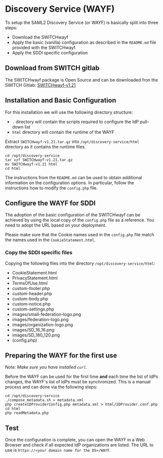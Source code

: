 # Discovery Service (WAYF)
To setup the SAML2 Discovery Service (or WAYF) is basically split into three steps:

* Download the SWITCHwayf
* Apply the basic (vanilla) configuration as described in the `README.md` file provided with the SWITCHwayf.
* Apply the SDDI specific configuration

## Download from SWITCH gitlab
The SWITCHwayf package is Open Source and can be downloaded fron the SWITCH Gitlab:
[SWITCHwayf-v1.21](https://gitlab.switch.ch/aai/SWITCHwayf/-/archive/v1.21/SWITCHwayf-v1.21.tar.gz)

## Installation and Basic Configuration
For this installation we will use the following directory structure:

* `.` directory will contain the scripts required to configure the IdP pull-down list
* `html` directory will contain the runtime of the WAYF

Extract `SWITCHwayf-v1.21.tar.gz` into `/opt/discovery-service/html` directory as it contains the runtime files.

````
cd /opt/discovery-service
tar xzf SWITCHwayf-v1.21.tar.gz
mv SWITCHwayf-v1.21 html
cd html
````

The instructions from the `README.md` can be used to obtain additional information on the configuration options. In particular, follow the instructions how to modify the `config.php` file.

## Configure the WAYF for SDDI
The adoption of the basic configuration of the SWITCHwayf can be achieved by using the local copy of the `config.php` file as a reference. You need to adopt the URL based on your deployment.

Please make sure that the Cookie names used in the `config.php` file match the names used in the `CookieStatement.html`.

### Copy the SDDI specific files
Copying the following files into the directory `/opt/discovery-service/html`:

* CookieStatement.html
* PrivacyStatement.html
* TermsOfUse.html
* custom-footer.php
* custom-header.php
* custom-body.php
* custom-notice.php
* custom-settings.php
* images/small-federation-logo.png
* images/federation-logo.png
* images/organization-logo.png
* images/SD_16_16.png
* images/SD_180_120.png
* (config.php)


## Preparing the WAYF for the first use
*Note: Make sure you have installed `curl`.*

Before the WAYF can be used for the first time **and** each time the list of IdPs changes, the WAYF's list of IdPs must be synchronized. This is a manual process and can done via the following steps:

````
cd /opt/discovery-service
./compose_metadata.sh > metadata.xml
php createIDProviderConfig.php metadata.xml > html/IDProvider.conf.php
cd html
php readMetadata.php
````

## Test
Once the configuration is complete, you can open the WAYF in a Web Browser and check if all expected IdP organizations are listed. The URL to use is `https://<your domain name for the DS>/WAYF`. 
